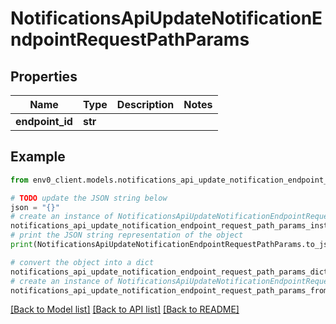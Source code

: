# NotificationsApiUpdateNotificationEndpointRequestPathParams


## Properties

Name | Type | Description | Notes
------------ | ------------- | ------------- | -------------
**endpoint_id** | **str** |  | 

## Example

```python
from env0_client.models.notifications_api_update_notification_endpoint_request_path_params import NotificationsApiUpdateNotificationEndpointRequestPathParams

# TODO update the JSON string below
json = "{}"
# create an instance of NotificationsApiUpdateNotificationEndpointRequestPathParams from a JSON string
notifications_api_update_notification_endpoint_request_path_params_instance = NotificationsApiUpdateNotificationEndpointRequestPathParams.from_json(json)
# print the JSON string representation of the object
print(NotificationsApiUpdateNotificationEndpointRequestPathParams.to_json())

# convert the object into a dict
notifications_api_update_notification_endpoint_request_path_params_dict = notifications_api_update_notification_endpoint_request_path_params_instance.to_dict()
# create an instance of NotificationsApiUpdateNotificationEndpointRequestPathParams from a dict
notifications_api_update_notification_endpoint_request_path_params_from_dict = NotificationsApiUpdateNotificationEndpointRequestPathParams.from_dict(notifications_api_update_notification_endpoint_request_path_params_dict)
```
[[Back to Model list]](../README.md#documentation-for-models) [[Back to API list]](../README.md#documentation-for-api-endpoints) [[Back to README]](../README.md)


